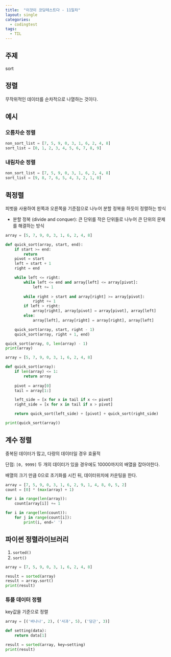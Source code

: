 ```yaml
---
title:  "이것이 코딩테스트다 - 11일차"
layout: single
categories:
  - codingtest
tags:
  - TIL
---
```


## 주제
sort

## 정렬
무작위적인 데이터를 순차적으로 나열하는 것이다.

## 예시
### 오름차순 정렬
```python
non_sort_list = [7, 5, 9, 0, 3, 1, 6, 2, 4, 8]
sort_list = [0, 1, 2, 3, 4, 5, 6, 7, 8, 9]
```


### 내림차순 정렬
```python
non_sort_list = [7, 5, 9, 0, 3, 1, 6, 2, 4, 8]
sort_list = [9, 8, 7, 6, 5, 4, 3, 2, 1, 0]
```

## 퀵정렬
피벗을 사용하여 왼쪽과 오른쪽을 기준점으로 나누어 분할 정복을 하듯이 정렬하는 방식

- 분할 정복 (divide and conquer): 큰 단위를 작은 단위들로 나누어 큰 단위의 문제를 해결하는 방식

```python
array = [5, 7, 9, 0, 3, 1, 6, 2, 4, 8]

def quick_sort(array, start, end):
    if start >= end:
        return
    pivot = start
    left = start + 1
    right = end

    while left <= right:
        while left <= end and array[left] <= array[pivot]:
            left += 1
    
        while right > start and array[right] >= array[pivot]:
            right += 1
        if left > right:
            array[right], array[pivot] = array[pivot], array[left]
        else:
            array[left], array[right] = array[right], array[left]

    quick_sort(array, start, right - 1)
    quick_sort(array, right + 1, end)

quick_sort(array, 0, len(array) - 1)
print(array)
```


```python
array = [5, 7, 9, 0, 3, 1, 6, 2, 4, 8]

def quick_sort(array):
    if len(array) <= 1:
        return array
    
    pivot = array[0]
    tail = array[1:]

    left_side = [x for x in tail if x <= pivot]
    right_side = [x for x in tail if x > pivot]

    return quick_sort(left_side) + [pivot] + quick_sort(right_side)

print(quick_sort(array))
```

## 계수 정렬
중복된 데이터가 많고, 다량의 데이터일 경우 효율적

단점: `[0, 9999]` 두 개의 데이터가 있을 경우에도 10000까지의 배열을 잡아야한다.

배열의 크기 만큼 0으로 초기화를 시킨 뒤, 데이터위치에 카운팅을 한다.

```python
array = [7, 5, 9, 0, 3, 1, 6, 2, 9, 1, 4, 8, 0, 5, 2]
count = [0] * (max(array) + 1)

for i in range(len(array)):
    count[array[i]] += 1

for i in range(len(count)):
    for j in range(count[i]):
        print(i, end=' ')
```

## 파이썬 정렬라이브러리
1. `sorted()`
2. `sort()`

```python
array = [7, 5, 9, 0, 3, 1, 6, 2, 4, 8]

result = sorted(array)
result = array.sort()
print(result)
```

### 튜플 데이터 정렬
key값을 기준으로 정렬

```python
array = [('바나나', 2), ('사과', 5), ('당근', 3)]

def setting(data):
    return data[1]

result = sorted(array, key=setting)
print(result)
```















































































